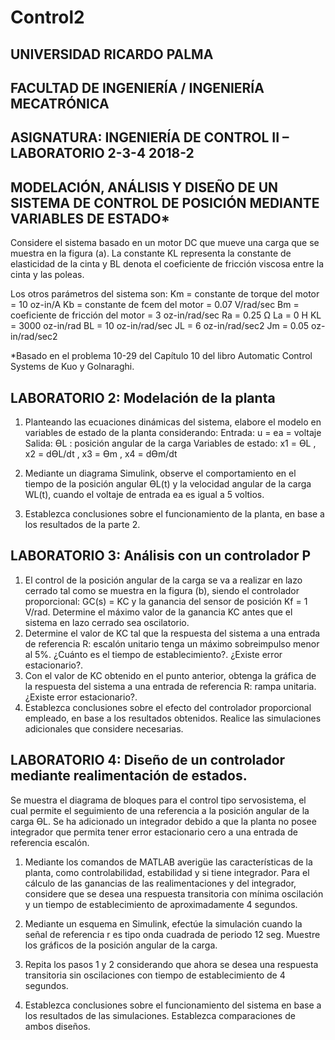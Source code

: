 # Control2
## UNIVERSIDAD RICARDO PALMA
## FACULTAD DE INGENIERÍA / INGENIERÍA MECATRÓNICA
## ASIGNATURA: INGENIERÍA DE CONTROL II – LABORATORIO 2-3-4 2018-2
## MODELACIÓN, ANÁLISIS Y DISEÑO DE UN SISTEMA DE CONTROL DE POSICIÓN MEDIANTE VARIABLES DE ESTADO*
Considere el sistema basado en un motor DC que mueve una carga que se muestra en la figura (a). La constante KL representa la constante de elasticidad de la cinta y BL denota el coeficiente de fricción viscosa entre la cinta y las poleas.
 
Los otros parámetros del sistema son:
Km = constante de torque del motor =  10 oz-in/A 
Kb = constante de fcem del motor = 0.07 V/rad/sec
Bm = coeficiente de fricción del motor = 3 oz-in/rad/sec
Ra = 0.25 Ω                                              La = 0 H
KL = 3000 oz-in/rad                               BL = 10 oz-in/rad/sec
JL = 6 oz-in/rad/sec2                              Jm = 0.05 oz-in/rad/sec2

*Basado en el problema 10-29 del Capítulo 10 del libro Automatic Control Systems de Kuo y Golnaraghi. 




## LABORATORIO 2: Modelación de la planta
1.	Planteando las ecuaciones dinámicas del sistema, elabore el modelo en variables de estado de la planta considerando:
Entrada: u = ea = voltaje
Salida: ϴL : posición angular de la carga
Variables de estado: x1 = ϴL   , x2 = dϴL/dt  ,  x3 = ϴm   , x4 = dϴm/dt

2.	Mediante un diagrama Simulink, observe el comportamiento en el tiempo de la posición angular ƟL(t) y la velocidad angular de la carga WL(t), cuando el voltaje de entrada ea es igual a 5 voltios.

3.	Establezca conclusiones sobre el funcionamiento de la planta, en base a los resultados de la parte 2.

## LABORATORIO 3: Análisis con un controlador P
1.	El control de la posición angular de la carga se va a realizar en lazo cerrado tal como se muestra en la figura (b), siendo el controlador proporcional: GC(s) = KC y la ganancia del sensor de posición Kf = 1 V/rad.
 Determine el máximo valor de la ganancia KC antes que el sistema en lazo cerrado sea oscilatorio.
2. Determine el valor de KC tal que la respuesta del sistema a una entrada de referencia R: escalón unitario tenga un máximo sobreimpulso menor al 5%.  ¿Cuánto es el tiempo de establecimiento?. ¿Existe error estacionario?.
3. Con el valor de KC obtenido en el punto anterior, obtenga la gráfica de la respuesta del sistema a una entrada de referencia R: rampa unitaria. ¿Existe error estacionario?.
4. Establezca conclusiones sobre el efecto del controlador proporcional empleado, en base a los resultados obtenidos. Realice las simulaciones adicionales que considere necesarias.
## LABORATORIO 4: Diseño de un controlador mediante realimentación de estados.
Se muestra el diagrama de bloques para el control tipo servosistema, el cual permite el seguimiento de una referencia a la posición angular de la carga ϴL.  Se ha adicionado un integrador debido a que la planta no posee integrador que permita tener error estacionario cero a una entrada de referencia escalón. 













1.	Mediante los comandos de MATLAB averigüe las características de la planta, como controlabilidad, estabilidad y si tiene integrador. Para el cálculo de las ganancias de las realimentaciones y del integrador, considere que se desea una respuesta transitoria con mínima oscilación y un tiempo de establecimiento de aproximadamente 4 segundos.

2.	Mediante un esquema en Simulink, efectúe la simulación cuando la señal de referencia r es tipo onda cuadrada de periodo 12 seg. Muestre los gráficos de la posición angular de la carga.

3.	Repita los pasos 1 y 2 considerando que ahora se desea una respuesta transitoria sin oscilaciones con tiempo de establecimiento de 4 segundos.

4.	Establezca conclusiones sobre el funcionamiento del sistema en base a los resultados de las simulaciones. Establezca comparaciones de ambos diseños.
